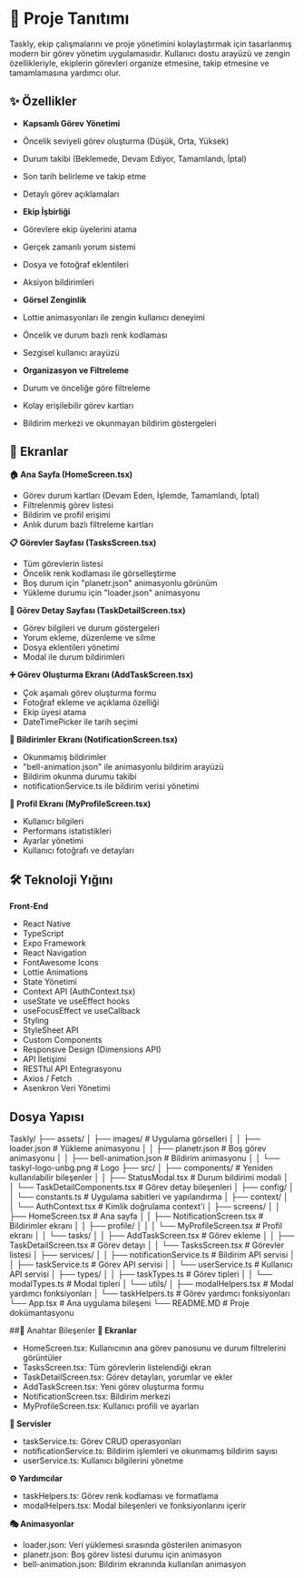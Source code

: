 # 📱 Proje Tanıtımı
Taskly, ekip çalışmalarını ve proje yönetimini kolaylaştırmak için tasarlanmış modern bir görev yönetim uygulamasıdır. Kullanıcı dostu arayüzü ve zengin özellikleriyle, ekiplerin görevleri organize etmesine, takip etmesine ve tamamlamasına yardımcı olur.


## ✨ Özellikler

- **Kapsamlı Görev Yönetimi**
- Öncelik seviyeli görev oluşturma (Düşük, Orta, Yüksek)
- Durum takibi (Beklemede, Devam Ediyor, Tamamlandı, İptal)
- Son tarih belirleme ve takip etme
- Detaylı görev açıklamaları

- **Ekip İşbirliği**
- Görevlere ekip üyelerini atama
- Gerçek zamanlı yorum sistemi
- Dosya ve fotoğraf eklentileri
- Aksiyon bildirimleri

- **Görsel Zenginlik**
- Lottie animasyonları ile zengin kullanıcı deneyimi
- Öncelik ve durum bazlı renk kodlaması
- Sezgisel kullanıcı arayüzü

- **Organizasyon ve Filtreleme**
- Durum ve önceliğe göre filtreleme
- Kolay erişilebilir görev kartları
- Bildirim merkezi ve okunmayan bildirim göstergeleri

## 🎨 Ekranlar

**🏠 Ana Sayfa (HomeScreen.tsx)**
- Görev durum kartları (Devam Eden, İşlemde, Tamamlandı, İptal)
- Filtrelenmiş görev listesi
- Bildirim ve profil erişimi
- Anlık durum bazlı filtreleme kartları

**📋 Görevler Sayfası (TasksScreen.tsx)**
- Tüm görevlerin listesi
- Öncelik renk kodlaması ile görselleştirme
- Boş durum için "planetr.json" animasyonlu görünüm
- Yükleme durumu için "loader.json" animasyonu

**📝 Görev Detay Sayfası (TaskDetailScreen.tsx)**
- Görev bilgileri ve durum göstergeleri
- Yorum ekleme, düzenleme ve silme
- Dosya eklentileri yönetimi
- Modal ile durum bildirimleri

**➕ Görev Oluşturma Ekranı (AddTaskScreen.tsx)**
- Çok aşamalı görev oluşturma formu
- Fotoğraf ekleme ve açıklama özelliği
- Ekip üyesi atama
- DateTimePicker ile tarih seçimi

**🔔 Bildirimler Ekranı (NotificationScreen.tsx)**
- Okunmamış bildirimler
- "bell-animation.json" ile animasyonlu bildirim arayüzü
- Bildirim okunma durumu takibi
- notificationService.ts ile bildirim verisi yönetimi

**👤 Profil Ekranı (MyProfileScreen.tsx)**
- Kullanıcı bilgileri
- Performans istatistikleri
- Ayarlar yönetimi
- Kullanıcı fotoğrafı ve detayları

## 🛠 Teknoloji Yığını

**Front-End**
- React Native
- TypeScript
- Expo Framework
- React Navigation
- FontAwesome Icons
- Lottie Animations
- State Yönetimi
- Context API (AuthContext.tsx)
- useState ve useEffect hooks
- useFocusEffect ve useCallback
- Styling
- StyleSheet API
- Custom Components
- Responsive Design (Dimensions API)
- API İletişimi
- RESTful API Entegrasyonu
- Axios / Fetch
- Asenkron Veri Yönetimi

## Dosya Yapısı

Taskly/
├── assets/
│   ├── images/                # Uygulama görselleri
│   │   ├── loader.json        # Yükleme animasyonu
│   │   ├── planetr.json       # Boş görev animasyonu
│   │   ├── bell-animation.json # Bildirim animasyonu
│   │   └── taskyl-logo-unbg.png # Logo
├── src/
│   ├── components/            # Yeniden kullanılabilir bileşenler
│   │   ├── StatusModal.tsx    # Durum bildirimi modali
│   │   └── TaskDetailComponents.tsx # Görev detay bileşenleri
│   ├── config/
│   │   └── constants.ts       # Uygulama sabitleri ve yapılandırma
│   ├── context/
│   │   └── AuthContext.tsx    # Kimlik doğrulama context'i
│   ├── screens/
│   │   ├── HomeScreen.tsx     # Ana sayfa
│   │   ├── NotificationScreen.tsx # Bildirimler ekranı
│   │   ├── profile/
│   │   │   └── MyProfileScreen.tsx # Profil ekranı
│   │   └── tasks/
│   │       ├── AddTaskScreen.tsx # Görev ekleme
│   │       ├── TaskDetailScreen.tsx # Görev detayı
│   │       └── TasksScreen.tsx  # Görevler listesi
│   ├── services/
│   │   ├── notificationService.ts # Bildirim API servisi
│   │   ├── taskService.ts     # Görev API servisi
│   │   └── userService.ts     # Kullanıcı API servisi
│   ├── types/
│   │   ├── taskTypes.ts       # Görev tipleri
│   │   └── modalTypes.ts      # Modal tipleri
│   └── utils/
│       ├── modalHelpers.tsx   # Modal yardımcı fonksiyonları
│       └── taskHelpers.ts     # Görev yardımcı fonksiyonları
└── App.tsx                   # Ana uygulama bileşeni
└── README.MD                 # Proje dokümantasyonu


##🔑 Anahtar Bileşenler
**📑 Ekranlar**
- HomeScreen.tsx: Kullanıcının ana görev panosunu ve durum filtrelerini görüntüler
- TasksScreen.tsx: Tüm görevlerin listelendiği ekran
- TaskDetailScreen.tsx: Görev detayları, yorumlar ve ekler
- AddTaskScreen.tsx: Yeni görev oluşturma formu
- NotificationScreen.tsx: Bildirim merkezi
- MyProfileScreen.tsx: Kullanıcı profili ve ayarları

**🔄 Servisler**
- taskService.ts: Görev CRUD operasyonları
- notificationService.ts: Bildirim işlemleri ve okunmamış bildirim sayısı
- userService.ts: Kullanıcı bilgilerini yönetme

**⚙️ Yardımcılar**
- taskHelpers.ts: Görev renk kodlaması ve formatlama
- modalHelpers.tsx: Modal bileşenleri ve fonksiyonlarını içerir

**🎭 Animasyonlar**
- loader.json: Veri yüklemesi sırasında gösterilen animasyon
- planetr.json: Boş görev listesi durumu için animasyon
- bell-animation.json: Bildirim ekranında kullanılan animasyon